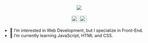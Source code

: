 <h1 align="center">
  <a href="https://git.io/typing-svg">
    <img src="https://readme-typing-svg.demolab.com?font=Fira+Code&pause=1000&center=true&width=435&lines=Hi+%F0%9F%91%8B%2C++I'm+Gabriel">
  </a>
</h1>

<p align="center">
  <a href="https://www.linkedin.com/in/gabriel-porto-a7293b199/"><img src="https://img.shields.io/badge/linkedin-%230077B5.svg?&style=for-the-badge&logo=linkedin&logoColor=white" height=23></a> <a href="mailto:gabrieljoserporto@gmail.com"><img src="https://img.shields.io/badge/Gmail-D14836?style=for-the-badge&logo=gmail&logoColor=white" height=23></a>
</p>

- 👀 I’m interested in Web Development, but I specialize in Front-End.
- 🌱 I’m currently learning JavaScript, HTML and CSS.
